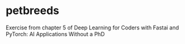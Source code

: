 # petbreeds
Exercise from chapter 5 of Deep Learning for Coders with Fastai and PyTorch: AI Applications Without a PhD
